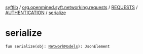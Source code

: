 [syftlib](../../../index.md) / [org.openmined.syft.networking.requests](../../index.md) / [REQUESTS](../index.md) / [AUTHENTICATION](index.md) / [serialize](./serialize.md)

# serialize

`fun serialize(obj: `[`NetworkModels`](../../../org.openmined.syft.networking.datamodels/-network-models/index.md)`): JsonElement`